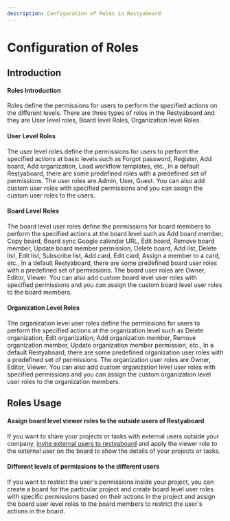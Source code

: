 ```yaml
---
description: Configuration of Roles in Restyaboard
---
```


# Configuration of Roles

## Introduction

#### Roles Introduction

Roles define the permissions for users to perform the specified actions on the different levels. There are three types of roles in the Restyaboard and they are User level roles, Board level Roles, Organization level Roles.

#### User Level Roles

The user level roles define the permissions for users to perform the specified actions at basic levels such as Forgot password, Register, Add board, Add organization, Load workflow templates, etc., In a default Restyaboard, there are some predefined roles with a predefined set of permissions. The user roles are Admin, User, Guest. You can also add custom user roles with specified permissions and you can assign the custom user roles to the users.

#### Board Level Roles

The board level user roles define the permissions for board members to perform the specified actions at the board level such as Add board member, Copy board, Board sync Google calendar URL, Edit board, Remove board member, Update board member permission, Delete board, Add list, Delete list, Edit list, Subscribe list, Add card, Edit card, Assign a member to a card, etc., In a default Restyaboard, there are some predefined board user roles with a predefined set of permissions. The board user roles are Owner, Editor, Viewer. You can also add custom board level user roles with specified permissions and you can assign the custom board level user roles to the board members.

#### Organization Level Roles

The organization level user roles define the permissions for users to perform the specified actions at the organization level such as Delete organization, Edit organization, Add organization member, Remove organization member, Update organization member permission, etc., In a default Restyaboard, there are some predefined organization user roles with a predefined set of permissions. The organization user roles are Owner, Editor, Viewer. You can also add custom organization level user roles with specified permissions and you can assign the custom organization level user roles to the organization members.

## Roles Usage

#### Assign board level viewer roles to the outside users of Restyaboard

If you want to share your projects or tasks with external users outside your company, [invite external users to restyaboard](https://restya.com/board/docs/restyaboard-user-invite/) and apply the viewer role to the external user on the board to show the details of your projects or tasks.

#### Different levels of permissions to the different users

If you want to restrict the user's permissions inside your project, you can create a board for the particular project and create board level user roles with specific permissions based on their actions in the project and assign the board user level roles to the board members to restrict the user's actions in the board.